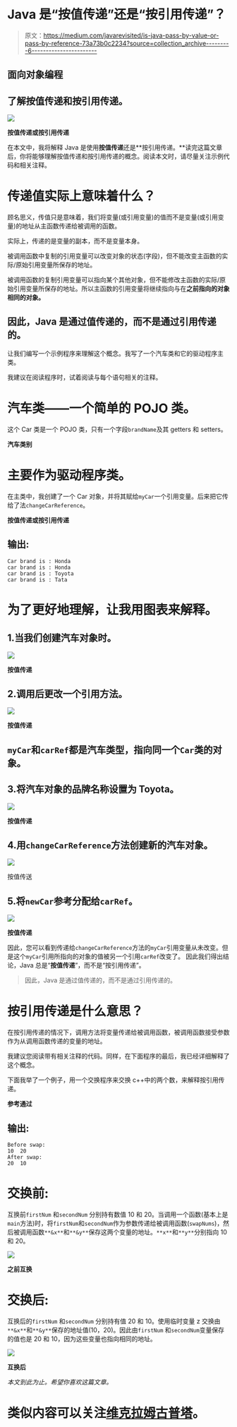 # Java 是“按值传递”还是“按引用传递”？

> 原文：<https://medium.com/javarevisited/is-java-pass-by-value-or-pass-by-reference-73a73b0c2234?source=collection_archive---------6----------------------->

## 面向对象编程

## 了解按值传递和按引用传递。

[![](img/d5c3b2c04e94cb7e85e3c17956922363.png)](https://javarevisited.blogspot.com/2012/12/does-java-pass-by-value-or-pass-by-reference.html)

**按值传递或按引用传递**

在本文中，我将解释 Java 是使用**按值传递**还是**按引用传递。**读完这篇文章后，你将能够理解按值传递和按引用传递的概念。阅读本文时，请尽量关注示例代码和相关注释。

# 传递值实际上意味着什么？

顾名思义，传值只是意味着，我们将变量(或引用变量)的值而不是变量(或引用变量)的地址从主函数传递给被调用的函数。

实际上，传递的是变量的副本，而不是变量本身。

被调用函数中复制的引用变量可以改变对象的状态(字段)，但不能改变主函数的实际/原始引用变量所保存的地址。

被调用函数的复制引用变量可以指向某个其他对象，但不能修改主函数的实际/原始引用变量所保存的地址。所以主函数的引用变量将继续指向与在**之前指向的对象相同的对象。**

## 因此，Java 是通过值传递的，而不是通过引用传递的。

让我们编写一个示例程序来理解这个概念。我写了一个汽车类和它的驱动程序主类。

我建议在阅读程序时，试着阅读与每个语句相关的注释。

# 汽车类——一个简单的 POJO 类。

这个 Car 类是一个 POJO 类，只有一个字段`brandName`及其 getters 和 setters。

**汽车类别**

# 主要作为驱动程序类。

在主类中，我创建了一个 Car 对象，并将其赋给`myCar`一个引用变量。后来把它传给了法`changeCarReference`。

**按值传递或按引用传递**

## 输出:

```
Car brand is : Honda
car brand is : Honda
car brand is : Toyota
car brand is : Tata
```

# 为了更好地理解，让我用图表来解释。

## 1.当我们创建汽车对象时。

[![](img/f93635444d35fbec9fe0d2184ed90385.png)](https://javarevisited.blogspot.com/2015/10/133-java-interview-questions-answers-from-last-5-years.html)

**按值传递**

## 2.调用后更改一个引用方法。

[![](img/875d316d0f173eba1c5fe4c547055f00.png)](https://javarevisited.blogspot.com/2011/08/why-java-does-not-support-operator.html)

**按值传递**

## `myCar`和`carRef`都是汽车类型，指向同一个`Car`类的对象。

## 3.将汽车对象的品牌名称设置为 Toyota。

[![](img/0011abec3bce4f633f0273037d9f1bf4.png)](https://www.java67.com/2015/03/top-40-core-java-interview-questions-answers-telephonic-round.html)

**按值传递**

## 4.用`changeCarReference`方法创建新的汽车对象。

[![](img/8ace4416d5f61d577ce2740bfd374ad3.png)](https://www.java67.com/2018/03/top-50-core-java-interview-questions.html)

按值传送

## 5.将`newCar`参考分配给`carRef`。

![](img/8fbbfbe1e1a0b95679b7ae7b68c85426.png)

**按值传递**

因此，您可以看到传递给`changeCarReference`方法的`myCar`引用变量从未改变。但是这个`myCar`引用所指向的对象的值被另一个引用`carRef`改变了。
因此我们得出结论，Java 总是“**按值传递**”，而不是“按引用传递”。

> 因此，Java 是通过值传递的，而不是通过引用传递的。

# 按引用传递是什么意思？

在按引用传递的情况下，调用方法将变量传递给被调用函数，被调用函数接受参数作为从调用函数传递的变量的地址。

我建议您阅读带有相关注释的代码。同样，在下面程序的最后，我已经详细解释了这个概念。

下面我举了一个例子，用一个交换程序来交换 c++中的两个数，来解释按引用传递。

**参考通过**

## 输出:

```
Before swap:
10  20
After swap:
20  10
```

# 交换前:

互换前`firstNum` 和`secondNum` 分别持有数值 10 和 20。当调用一个函数(基本上是`main`方法)时，将`firstNum`和`secondNum`作为参数传递给被调用函数(`swapNums`)，然后被调用函数`**&x**`和`**&y**`保存这两个变量的地址。`**x**`和`**y**`分别指向 10 和 20。

[![](img/71bcd0e74f172db0d5e03645322967ec.png)](https://javarevisited.blogspot.com/2013/02/swap-two-numbers-without-third-temp-variable-java-program-example-tutorial.html)

**之前互换**

# 交换后:

互换后的`firstNum` 和`secondNum` 分别持有值 20 和 10。使用临时变量 z 交换由`**&x**`和`**&y**`保存的地址值(10，20)。因此由`firstNum` 和`secondNum`变量保存的值也是 20 和 10，因为这些变量也指向相同的地址。

[![](img/b41f622a98063f3ef2e834adb97b9c95.png)](https://www.java67.com/2012/08/10-java-coding-interview-questions-and.html)

**互换后**

*本文到此为止。希望你喜欢这篇文章。*

# 类似内容可以关注[维克拉姆古普塔](https://medium.com/u/2c3b611409dc?source=post_page-----73a73b0c2234--------------------------------)。